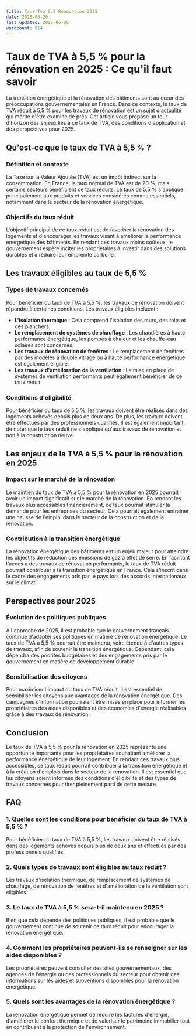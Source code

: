 ```yaml
---
title: Taux Tva 5.5 Renovation 2025
date: 2025-06-26
last_updated: 2025-06-26
wordcount: 914
---
```


# Taux de TVA à 5,5 % pour la rénovation en 2025 : Ce qu'il faut savoir

La transition énergétique et la rénovation des bâtiments sont au cœur des préoccupations gouvernementales en France. Dans ce contexte, le taux de TVA réduit à 5,5 % pour les travaux de rénovation est un sujet d'actualité qui mérite d'être examiné de près. Cet article vous propose un tour d'horizon des enjeux liés à ce taux de TVA, des conditions d'application et des perspectives pour 2025.

## Qu'est-ce que le taux de TVA à 5,5 % ?

### Définition et contexte

La Taxe sur la Valeur Ajoutée (TVA) est un impôt indirect sur la consommation. En France, le taux normal de TVA est de 20 %, mais certains secteurs bénéficient de taux réduits. Le taux de 5,5 % s'applique principalement aux produits et services considérés comme essentiels, notamment dans le secteur de la rénovation énergétique.

### Objectifs du taux réduit

L'objectif principal de ce taux réduit est de favoriser la rénovation des logements et d'encourager les travaux visant à améliorer la performance énergétique des bâtiments. En rendant ces travaux moins coûteux, le gouvernement espère inciter les propriétaires à investir dans des solutions durables et à réduire leur empreinte carbone.

## Les travaux éligibles au taux de 5,5 %

### Types de travaux concernés

Pour bénéficier du taux de TVA à 5,5 %, les travaux de rénovation doivent répondre à certaines conditions. Les travaux éligibles incluent :

- **L'isolation thermique** : Cela comprend l'isolation des murs, des toits et des planchers.
- **Le remplacement de systèmes de chauffage** : Les chaudières à haute performance énergétique, les pompes à chaleur et les chauffe-eau solaires sont concernés.
- **Les travaux de rénovation de fenêtres** : Le remplacement de fenêtres par des modèles à double vitrage ou à haute performance énergétique est également éligible.
- **Les travaux d'amélioration de la ventilation** : La mise en place de systèmes de ventilation performants peut également bénéficier de ce taux réduit.

### Conditions d'éligibilité

Pour bénéficier du taux de 5,5 %, les travaux doivent être réalisés dans des logements achevés depuis plus de deux ans. De plus, les travaux doivent être effectués par des professionnels qualifiés. Il est également important de noter que le taux réduit ne s'applique qu'aux travaux de rénovation et non à la construction neuve.

## Les enjeux de la TVA à 5,5 % pour la rénovation en 2025

### Impact sur le marché de la rénovation

Le maintien du taux de TVA à 5,5 % pour la rénovation en 2025 pourrait avoir un impact significatif sur le marché de la rénovation. En rendant les travaux plus accessibles financièrement, ce taux pourrait stimuler la demande pour les entreprises du secteur. Cela pourrait également entraîner une hausse de l'emploi dans le secteur de la construction et de la rénovation.

### Contribution à la transition énergétique

La rénovation énergétique des bâtiments est un enjeu majeur pour atteindre les objectifs de réduction des émissions de gaz à effet de serre. En facilitant l'accès à des travaux de rénovation performants, le taux de TVA réduit pourrait contribuer à la transition énergétique en France. Cela s'inscrit dans le cadre des engagements pris par le pays lors des accords internationaux sur le climat.

## Perspectives pour 2025

### Évolution des politiques publiques

À l'approche de 2025, il est probable que le gouvernement français continue d'adapter ses politiques en matière de rénovation énergétique. Le taux de TVA à 5,5 % pourrait être maintenu, voire étendu à d'autres types de travaux, afin de soutenir la transition énergétique. Cependant, cela dépendra des priorités budgétaires et des engagements pris par le gouvernement en matière de développement durable.

### Sensibilisation des citoyens

Pour maximiser l'impact du taux de TVA réduit, il est essentiel de sensibiliser les citoyens aux avantages de la rénovation énergétique. Des campagnes d'information pourraient être mises en place pour informer les propriétaires des aides disponibles et des économies d'énergie réalisables grâce à des travaux de rénovation.

## Conclusion

Le taux de TVA à 5,5 % pour la rénovation en 2025 représente une opportunité importante pour les propriétaires souhaitant améliorer la performance énergétique de leur logement. En rendant ces travaux plus accessibles, ce taux réduit pourrait contribuer à la transition énergétique et à la création d'emplois dans le secteur de la rénovation. Il est essentiel que les citoyens soient informés des conditions d'éligibilité et des types de travaux concernés pour tirer pleinement parti de cette mesure.

## FAQ

### 1. Quelles sont les conditions pour bénéficier du taux de TVA à 5,5 % ?

Pour bénéficier du taux de TVA à 5,5 %, les travaux doivent être réalisés dans des logements achevés depuis plus de deux ans et effectués par des professionnels qualifiés.

### 2. Quels types de travaux sont éligibles au taux réduit ?

Les travaux d'isolation thermique, de remplacement de systèmes de chauffage, de rénovation de fenêtres et d'amélioration de la ventilation sont éligibles.

### 3. Le taux de TVA à 5,5 % sera-t-il maintenu en 2025 ?

Bien que cela dépende des politiques publiques, il est probable que le gouvernement continue de soutenir ce taux réduit pour encourager la rénovation énergétique.

### 4. Comment les propriétaires peuvent-ils se renseigner sur les aides disponibles ?

Les propriétaires peuvent consulter des sites gouvernementaux, des agences de l'énergie ou des professionnels du secteur pour obtenir des informations sur les aides et subventions disponibles pour la rénovation énergétique.

### 5. Quels sont les avantages de la rénovation énergétique ?

La rénovation énergétique permet de réduire les factures d'énergie, d'améliorer le confort thermique et de valoriser le patrimoine immobilier tout en contribuant à la protection de l'environnement.